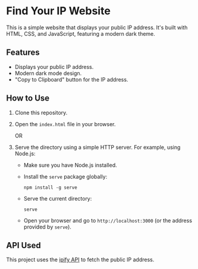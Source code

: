 # Find Your IP Website


This is a simple website that displays your public IP address. It's built with HTML, CSS, and JavaScript, featuring a modern dark theme.

## Features

-   Displays your public IP address.
-   Modern dark mode design.
-   "Copy to Clipboard" button for the IP address.

## How to Use

1.  Clone this repository.
2.  Open the `index.html` file in your browser.
    
    OR
    
3.  Serve the directory using a simple HTTP server. For example, using Node.js:
    
    -   Make sure you have Node.js installed.
    -   Install the `serve` package globally:
        
        `npm install -g serve` 
        
    -   Serve the current directory:
        
        `serve` 
        
    -   Open your browser and go to `http://localhost:3000` (or the address provided by `serve`).

## API Used

This project uses the [ipify API](https://www.ipify.org/) to fetch the public IP address. 